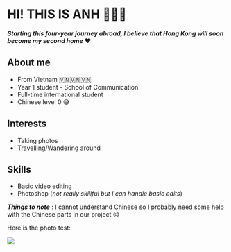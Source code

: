 # HI! THIS IS ANH 🙋🏻‍♀️

***Starting this four-year journey abroad, I believe that Hong Kong will soon become my second home*** ❤️

## About me
* From Vietnam 🇻🇳🇻🇳🇻🇳
* Year 1 student - School of Communication
* Full-time international student
* Chinese level 0 😅

## Interests
* Taking photos
* Travelling/Wandering around

## Skills 
* Basic video editing
* Photoshop (*not really skillful but I can handle basic edits*)

***Things to note*** : I cannot understand Chinese so I probably need some help with the Chinese parts in our project 😔 

Here is the photo test:

![](https://www.dejohnpetservices.com/wp-content/uploads/cats-animals-kittens-background.jpg)
